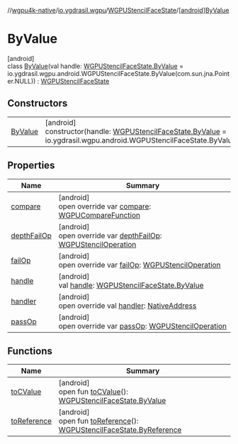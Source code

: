 //[wgpu4k-native](../../../../index.md)/[io.ygdrasil.wgpu](../../index.md)/[WGPUStencilFaceState](../index.md)/[[android]ByValue](index.md)

# ByValue

[android]\
class [ByValue](index.md)(val handle: [WGPUStencilFaceState.ByValue](../../../io.ygdrasil.wgpu.android/-w-g-p-u-stencil-face-state/-by-value/index.md) = io.ygdrasil.wgpu.android.WGPUStencilFaceState.ByValue(com.sun.jna.Pointer.NULL)) : [WGPUStencilFaceState](../index.md)

## Constructors

| | |
|---|---|
| [ByValue](-by-value.md) | [android]<br>constructor(handle: [WGPUStencilFaceState.ByValue](../../../io.ygdrasil.wgpu.android/-w-g-p-u-stencil-face-state/-by-value/index.md) = io.ygdrasil.wgpu.android.WGPUStencilFaceState.ByValue(com.sun.jna.Pointer.NULL)) |

## Properties

| Name | Summary |
|---|---|
| [compare](compare.md) | [android]<br>open override var [compare](compare.md): [WGPUCompareFunction](../../-w-g-p-u-compare-function/index.md) |
| [depthFailOp](depth-fail-op.md) | [android]<br>open override var [depthFailOp](depth-fail-op.md): [WGPUStencilOperation](../../-w-g-p-u-stencil-operation/index.md) |
| [failOp](fail-op.md) | [android]<br>open override var [failOp](fail-op.md): [WGPUStencilOperation](../../-w-g-p-u-stencil-operation/index.md) |
| [handle](handle.md) | [android]<br>val [handle](handle.md): [WGPUStencilFaceState.ByValue](../../../io.ygdrasil.wgpu.android/-w-g-p-u-stencil-face-state/-by-value/index.md) |
| [handler](handler.md) | [android]<br>open override val [handler](handler.md): [NativeAddress](../../../ffi/-native-address/index.md) |
| [passOp](pass-op.md) | [android]<br>open override var [passOp](pass-op.md): [WGPUStencilOperation](../../-w-g-p-u-stencil-operation/index.md) |

## Functions

| Name | Summary |
|---|---|
| [toCValue](../[android]to-c-value.md) | [android]<br>open fun [toCValue](../[android]to-c-value.md)(): [WGPUStencilFaceState.ByValue](../../../io.ygdrasil.wgpu.android/-w-g-p-u-stencil-face-state/-by-value/index.md) |
| [toReference](../to-reference.md) | [android]<br>open fun [toReference](../to-reference.md)(): [WGPUStencilFaceState.ByReference](../../../io.ygdrasil.wgpu.android/-w-g-p-u-stencil-face-state/-by-reference/index.md) |